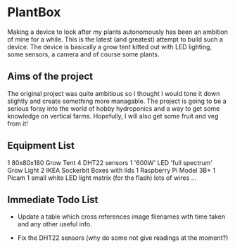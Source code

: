 # PlantBox

Making a device to look after my plants autonomously has been an ambition of mine for a while. This is the latest (and greatest) attempt to build such a device. The device is basically a grow tent kitted out with LED lighting, some sensors, a camera and of course some plants.



## Aims of the project
The original project was quite ambitious so I thought I would tone it down slightly and create something more managable. The project is going to be a serious foray into the world of hobby hydroponics and a way to get some knowledge on vertical farms. Hopefully, I will also get some fruit and veg from it!



## Equipment List
1 80x80x180 Grow Tent
4 DHT22 sensors
1 '600W' LED 'full spectrum' Grow Light
2 IKEA Sockerbit Boxes with lids
1 Raspberry Pi Model 3B+
1 Picam
1 small white LED light matrix (for the flash)
lots of wires
...



## Immediate Todo List
* Update a table which cross references image filenames with time taken and any other useful info.

* Fix the DHT22 sensors (why do some not give readings at the moment?)

